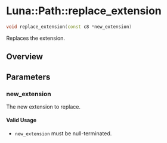 # Luna::Path::replace_extension

```c++
void replace_extension(const c8 *new_extension)
```

Replaces the extension. 

## Overview


## Parameters
### new_extension
The new extension to replace. 

#### Valid Usage
* `new_extension` must be null-terminated. 

